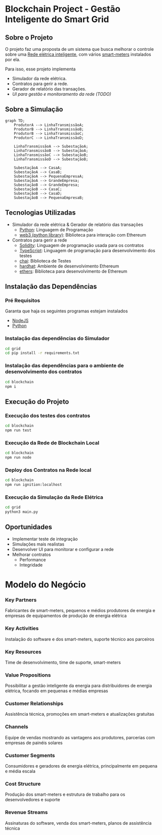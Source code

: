 # Blockchain Project - Gestão Inteligente do Smart Grid

## Sobre o Projeto

O projeto faz uma proposta de um sistema que busca melhorar o controle sobre uma [Rede elétrica inteligente](https://pt.wikipedia.org/wiki/Rede_el%C3%A9trica_inteligente), com vários [smart-meters](https://en.wikipedia.org/wiki/Smart_meter) instalados por ela.

Para isso, esse projeto implementa

- Simulador da rede elétrica.
- Contratos para gerir a rede.
- Gerador de relatório das transações.
- _UI para gestão e monitoramento da rede (TODO)_

## Sobre a Simulação

```mermaid
graph TD;
    ProdutorA --> LinhaTransmissãoA;
    ProdutorB --> LinhaTransmissãoB;
    ProdutorB --> LinhaTransmissãoC;
    ProdutorC --> LinhaTransmissãoD;

    LinhaTransmissãoA --> SubestaçãoA;
    LinhaTransmissãoB --> SubestaçãoA;
    LinhaTransmissãoC --> SubestaçãoB;
    LinhaTransmissãoD --> SubestaçãoB;

    SubestaçãoA --> CasaA;
    SubestaçãoA --> CasaB;
    SubestaçãoA --> PequenaEmpresaA;
    SubestaçãoA --> GrandeEmpresa;
    SubestaçãoB --> GrandeEmpresa;
    SubestaçãoB --> CasaC;
    SubestaçãoB --> CasaD;
    SubestaçãoB --> PequenaEmpresaB;
```

## Tecnologias Utilizadas

- Simulador da rede elétrica & Gerador de relatório das transações
  - [Python](https://www.python.org/): Linguagem de Programação
  - [web3 (python library)](https://web3py.readthedocs.io/en/stable/): Biblioteca para interação com Ethereum
- Contratos para gerir a rede
  - [Solidity](https://soliditylang.org/): Linguagem de programação usada para os contratos
  - [TypeScript](https://www.typescriptlang.org/): Linguagem de programação para desenvolvimento dos testes
  - [chai](https://www.chaijs.com/): Biblioteca de Testes
  - [hardhat](https://hardhat.org/): Ambiente de desenvolvimento Ethereum
  - [ethers](https://docs.ethers.org/v5/): Biblioteca para desenvolvimento de Ethereum

## Instalação das Dependências

### Pré Requisitos

Garanta que haja os seguintes programas estejam instalados

- [NodeJS](https://nodejs.org/en/download/package-manager)
- [Python](https://www.python.org/downloads/)

### Instalação das dependências do Simulador

```bash
cd grid
cd pip install -r requirements.txt
```

### Instalação das dependências para o ambiente de desenvolvimento dos contratos

```bash
cd blockchain
npm i
```

## Execução do Projeto

### Execução dos testes dos contratos

```bash
cd blockchain
npm run test
```

### Execução da Rede de Blockchain Local

```bash
cd blockchain
npm run node
```

### Deploy dos Contratos na Rede local

```bash
cd blockchain
npm run ignition:localhost
```

### Execução da Simulação da Rede Elétrica

```bash
cd grid
python3 main.py
```

## Oportunidades

- Implementar teste de integração
- Simulações mais realistas
- Desenvolver UI para monitorar e configurar a rede
- Melhorar contratos
  - Performance
  - Integridade

# Modelo do Negócio

### Key Partners

Fabricantes de smart-meters, pequenos e médios produtores de energia e empresas de equipamentos de produção de energia elétrica

### Key Activities

Instalação do software e dos smart-meters, suporte técnico aos parceiros

### Key Resources

Time de desenvolvimento, time de suporte, smart-meters

### Value Propositions

Possibilitar a gestão inteligente da energia para distribuidores de energia elétrica, focando em pequenas e médias empresas

### Customer Relationships

Assistência técnica, promoções em smart-meters e atualizações gratuitas

### Channels

Equipe de vendas mostrando as vantagens aos produtores, parcerias com empresas de painéis solares

### Customer Segments

Consumidores e geradores de energia elétrica, principalmente em pequena e média escala

### Cost Structure

Produção dos smart-meters e estrutura de trabalho para os desenvolvedores e suporte

### Revenue Streams

Assinaturas do software, venda dos smart-meters, planos de assistência técnica
